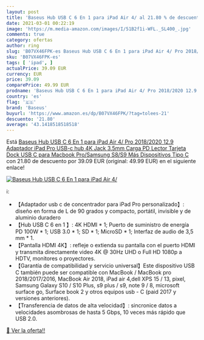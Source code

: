 ```yaml
---
layout: post
title: 'Baseus Hub USB C 6 En 1 para iPad Air 4/ al 21.80 % de descuento'
date: 2021-03-01 00:22:19
image: 'https://m.media-amazon.com/images/I/51B2f1i-WFL._SL400_.jpg'
comments: true
category: ofertas
author: ring
slug: 'B07VX46FPK-es Baseus Hub USB C 6 En 1 para iPad Air 4/ Pro 2018/2020...'
sku: 'B07VX46FPK-es'
tags: [ 'ipad', ]
actualPrice: 39.09 EUR
currency: EUR
price: 39.09
comparePrice: 49.99 EUR
prodname: 'Baseus Hub USB C 6 En 1 para iPad Air 4/ Pro 2018/2020 12.9 Adaptador iPad Pro USB-c hub 4K  Jack 3.5mm Carga PD Lector Tarjeta Dock USB C para Macbook Pro/Samsung S8/S9 Más Dispositivos Tipo C'
country: 'es'
flag: '🇪🇸'
brand: 'Baseus'
buyurl: 'https://www.amazon.es/dp/B07VX46FPK/?tag=tolees-21'
descuento: '21.80'
average: '43.1418518518518'
---
```


Está [Baseus Hub USB C 6 En 1 para iPad Air 4/ Pro 2018/2020 12.9 Adaptador iPad Pro USB-c hub 4K  Jack 3.5mm Carga PD Lector Tarjeta Dock USB C para Macbook Pro/Samsung S8/S9 Más Dispositivos Tipo C](https://www.amazon.es/dp/B07VX46FPK/?tag=tolees-21) con 21.80 de descuento por 39.09 EUR (original: 49.99 EUR) en el siguiente enlace!

[![Baseus Hub USB C 6 En 1 para iPad Air 4/](https://m.media-amazon.com/images/I/51B2f1i-WFL._SL400_.jpg)](https://www.amazon.es/dp/B07VX46FPK/?tag=tolees-21)

ℹ️:

- 【Adaptador usb c de concentrador para iPad Pro personalizado】: diseño en forma de L de 90 grados y compacto, portátil, invisible y de aluminio duradero
- 【Hub USB C 6 en 1 】: 4K HDMI * 1; Puerto de suministro de energía PD 100W * 1; USB 3.0 * 1; SD * 1; MicroSD * 1; Interfaz de audio de 3,5 mm * 1.
- 【Pantalla HDMI 4K】: refleje o extienda su pantalla con el puerto HDMI y transmita directamente video 4K @ 30Hz UHD o Full HD 1080p a HDTV, monitores o proyectores.
- 【Garantía de compatibilidad y servicio universal】Este dispositivo USB C también puede ser compatible con MacBook / MacBook pro 2018/2017/2016, MacBook Air 2018, iPad air 4,dell XPS 15 / 13, pixel, Samsung Galaxy S10 / S10 Plus, s9 plus / s9, note 9 / 8, microsoft surface go, Surface book 2 y otros equipos usb - C (paid 2017 y versiones anteriores).
- 【Transferencia de datos de alta velocidad】: sincronice datos a velocidades asombrosas de hasta 5 Gbps, 10 veces más rápido que USB 2.0.

[🛒 Ver la oferta!!](https://www.amazon.es/dp/B07VX46FPK/?tag=tolees-21)
